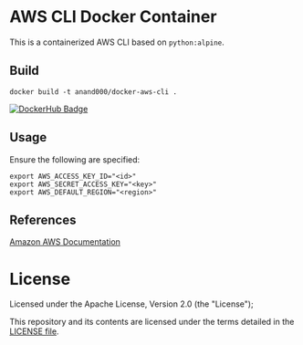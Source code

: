 # AWS CLI Docker Container

This is a containerized AWS CLI based on `python:alpine`.

## Build

```
docker build -t anand000/docker-aws-cli .
```

[![DockerHub Badge](http://dockeri.co/image/anand000/docker-aws-cli)](https://hub.docker.com/r/anand000/docker-aws-cli/)


## Usage

Ensure the following are specified:

```
export AWS_ACCESS_KEY_ID="<id>"
export AWS_SECRET_ACCESS_KEY="<key>"
export AWS_DEFAULT_REGION="<region>"
```

## References

[Amazon AWS Documentation](https://aws.amazon.com/documentation/cli/)

# License

Licensed under the Apache License, Version 2.0 (the "License");

This repository and its contents are licensed under the terms detailed in the [LICENSE file](./LICENSE).

